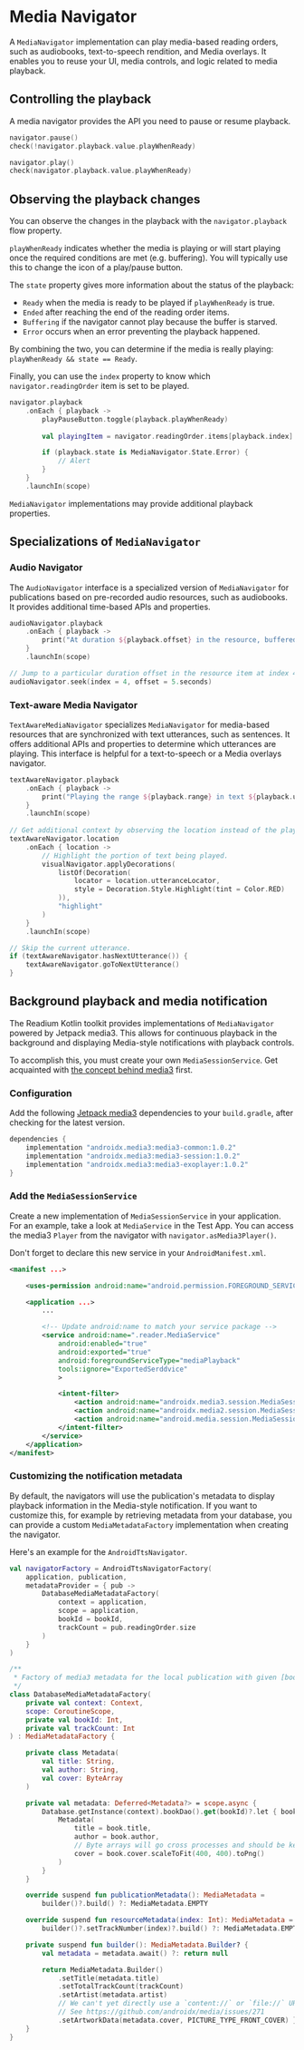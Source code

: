 # Media Navigator

A `MediaNavigator` implementation can play media-based reading orders, such as audiobooks, text-to-speech rendition, and Media overlays. It enables you to reuse your UI, media controls, and logic related to media playback.

## Controlling the playback

A media navigator provides the API you need to pause or resume playback.

```kotlin
navigator.pause()
check(!navigator.playback.value.playWhenReady)

navigator.play()
check(navigator.playback.value.playWhenReady)
```

## Observing the playback changes

You can observe the changes in the playback with the `navigator.playback` flow property.

`playWhenReady` indicates whether the media is playing or will start playing once the required conditions are met (e.g. buffering). You will typically use this to change the icon of a play/pause button.

The `state` property gives more information about the status of the playback:

* `Ready` when the media is ready to be played if `playWhenReady` is true.
* `Ended` after reaching the end of the reading order items.
* `Buffering` if the navigator cannot play because the buffer is starved.
* `Error` occurs when an error preventing the playback happened.

By combining the two, you can determine if the media is really playing: `playWhenReady && state == Ready`.

Finally, you can use the `index` property to know which `navigator.readingOrder` item is set to be played.

```kotlin
navigator.playback
    .onEach { playback ->
        playPauseButton.toggle(playback.playWhenReady)
        
        val playingItem = navigator.readingOrder.items[playback.index]

        if (playback.state is MediaNavigator.State.Error) {
            // Alert
        }
    }
    .launchIn(scope)
```

`MediaNavigator` implementations may provide additional playback properties.

## Specializations of `MediaNavigator`

### Audio Navigator

The `AudioNavigator` interface is a specialized version of `MediaNavigator` for publications based on pre-recorded audio resources, such as audiobooks. It provides additional time-based APIs and properties.

```kotlin
audioNavigator.playback
    .onEach { playback ->
        print("At duration ${playback.offset} in the resource, buffered ${playback.buffered}")
    }
    .launchIn(scope)

// Jump to a particular duration offset in the resource item at index 4.
audioNavigator.seek(index = 4, offset = 5.seconds)
```

### Text-aware Media Navigator

`TextAwareMediaNavigator` specializes `MediaNavigator` for media-based resources that are synchronized with text utterances, such as sentences. It offers additional APIs and properties to determine which utterances are playing. This interface is helpful for a text-to-speech or a Media overlays navigator.

```kotlin
textAwareNavigator.playback
    .onEach { playback ->
        print("Playing the range ${playback.range} in text ${playback.utterance}")
    }
    .launchIn(scope)
    
// Get additional context by observing the location instead of the playback.
textAwareNavigator.location
    .onEach { location ->
        // Highlight the portion of text being played.
        visualNavigator.applyDecorations(
            listOf(Decoration(
                locator = location.utteranceLocator,
                style = Decoration.Style.Highlight(tint = Color.RED)
            )),
            "highlight"
        )
    }
    .launchIn(scope)

// Skip the current utterance.
if (textAwareNavigator.hasNextUtterance()) {
    textAwareNavigator.goToNextUtterance()
}
```

## Background playback and media notification

The Readium Kotlin toolkit provides implementations of `MediaNavigator` powered by Jetpack media3. This allows for continuous playback in the background and displaying Media-style notifications with playback controls. 

To accomplish this, you must create your own `MediaSessionService`. Get acquainted with [the concept behind media3](https://developer.android.com/guide/topics/media/media3) first.

### Configuration

Add the following [Jetpack media3](https://developer.android.com/jetpack/androidx/releases/media3) dependencies to your `build.gradle`, after checking for the latest version.

```groovy
dependencies {
    implementation "androidx.media3:media3-common:1.0.2"
    implementation "androidx.media3:media3-session:1.0.2"
    implementation "androidx.media3:media3-exoplayer:1.0.2"
}
```

### Add the `MediaSessionService`

Create a new implementation of `MediaSessionService` in your application. For an example, take a look at `MediaService` in the Test App. You can access the media3 `Player` from the navigator with `navigator.asMedia3Player()`.

Don't forget to declare this new service in your `AndroidManifest.xml`.

```xml
<manifest ...>

    <uses-permission android:name="android.permission.FOREGROUND_SERVICE" />

    <application ...>
        ...

        <!-- Update android:name to match your service package -->
        <service android:name=".reader.MediaService" 
            android:enabled="true"
            android:exported="true"
            android:foregroundServiceType="mediaPlayback"
            tools:ignore="ExportedSerddvice"
            >

            <intent-filter>
                <action android:name="androidx.media3.session.MediaSessionService"/>
                <action android:name="androidx.media2.session.MediaSessionService"/>
                <action android:name="android.media.session.MediaSessionService" />
            </intent-filter>
        </service>
    </application>
</manifest>
```

### Customizing the notification metadata

By default, the navigators will use the publication's metadata to display playback information in the Media-style notification. If you want to customize this, for example by retrieving metadata from your database, you can provide a custom `MediaMetadataFactory` implementation when creating the navigator.

Here's an example for the `AndroidTtsNavigator`.

```kotlin
val navigatorFactory = AndroidTtsNavigatorFactory(
    application, publication,
    metadataProvider = { pub ->
        DatabaseMediaMetadataFactory(
            context = application,
            scope = application,
            bookId = bookId,
            trackCount = pub.readingOrder.size
        )
    }
)

/**
 * Factory of media3 metadata for the local publication with given [bookId].
 */
class DatabaseMediaMetadataFactory(
    private val context: Context,
    scope: CoroutineScope,
    private val bookId: Int,
    private val trackCount: Int
) : MediaMetadataFactory {

    private class Metadata(
        val title: String,
        val author: String,
        val cover: ByteArray
    )

    private val metadata: Deferred<Metadata?> = scope.async {
        Database.getInstance(context).bookDao().get(bookId)?.let { book ->
            Metadata(
                title = book.title,
                author = book.author,
                // Byte arrays will go cross processes and should be kept small
                cover = book.cover.scaleToFit(400, 400).toPng()
            )
        }
    }

    override suspend fun publicationMetadata(): MediaMetadata =
        builder()?.build() ?: MediaMetadata.EMPTY

    override suspend fun resourceMetadata(index: Int): MediaMetadata =
        builder()?.setTrackNumber(index)?.build() ?: MediaMetadata.EMPTY

    private suspend fun builder(): MediaMetadata.Builder? {
        val metadata = metadata.await() ?: return null

        return MediaMetadata.Builder()
            .setTitle(metadata.title)
            .setTotalTrackCount(trackCount)
            .setArtist(metadata.artist)
            // We can't yet directly use a `content://` or `file://` URI with `setArtworkUri`.
            // See https://github.com/androidx/media/issues/271
            .setArtworkData(metadata.cover, PICTURE_TYPE_FRONT_COVER) }
    }
}
```
